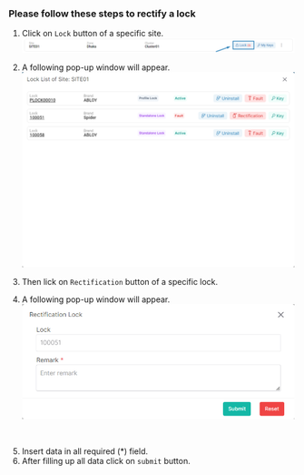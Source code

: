 ### Please follow these steps to rectify a lock
1. Click on ```Lock``` button of a specific site.
![menu_btn](../../../../assets/file/documentation/site/images/site_list.png)

2. A following pop-up window will appear.
![site menu](../../../../assets/file/documentation/site/images/rectify_lock_list.png)

3. Then lick on ```Rectification``` button of a specific lock.

4. A following pop-up window will appear.
![site history](../../../../assets/file/documentation/site/images/rectify_lock.png)

</br>

5. Insert data in all required (<span>*</span>) field.
6. After filling up all data click on ```submit``` button.
